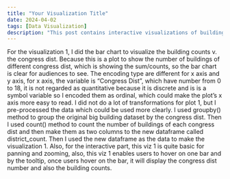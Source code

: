 ```yaml
---
title: "Your Visualization Title"
date: 2024-04-02
tags: [Data Visualization]
description: "This post contains interactive visualizations of building usage."
---
```



For the visualization 1, I did the bar chart to visualize the building counts v. the congress dist. Because this is a plot to show the number of buildings of different congress dist, which is showing the sum/counts, so the bar chart is clear for audiences to see. The encoding type are different for x axis and y axis, for x axis, the variable is “Congress Dist”, which have number from 0 to 18, it is not regarded as quantitative because it is discrete and is is a symbol variable so I encoded them as ordinal, which could make the plot’s x axis more easy to read. I did not do a lot of transformations for plot 1, but I pre-processed the data which could be used more clearly. I used groupby() method to group the original big building dataset by the congress dist. Then I used count() method to count the number of buildings of each congress dist and then make them as two columns to the new dataframe called district_count. Then I used the new dataframe as the data to make the visualization 1. Also, for the interactive part, this viz 1 is quite basic for panning and zooming, also, this viz 1 enables users to hover on one bar and by the tooltip, once users hover on the bar, it will display the congress dist number and also the building counts.

<script type="text/javascript">
  fetch('https://raw.githubusercontent.com/0HANNING2/0HANNING2_jekyll_page/388c7c446512ddaa10df60fda6dbb98ac953b7e5/assets/json/viz1.json')
    .then(response => response.json())
    .then(vegaSpec => {
      vegaEmbed('#visualization', vegaSpec);
    })
    .catch(err => console.error(err));
</script>


